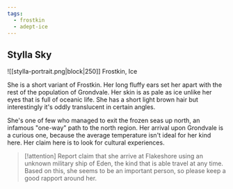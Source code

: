 ```yaml
---
tags:
  - frostkin
  - adept-ice
---
```

## Stylla Sky
![[stylla-portrait.png|block|250]]
Frostkin, Ice

She is a short variant of Frostkin. Her long fluffy ears set her apart with the rest of the population of Grondvale. Her skin is as pale as ice unlike her eyes that is full of oceanic life. She has a short light brown hair but interestingly it's oddly translucent in certain angles.

She's one of few who managed to exit the frozen seas up north, an infamous "one-way" path to the north region. Her arrival upon Grondvale is a curious one, because the average temperature isn't ideal for her kind here. Her claim here is to look for cultural experiences.

> [!attention]
> Report claim that she arrive at Flakeshore using an unknown military ship of Eden, the kind that is able travel at any time. Based on this, she seems to be an important person, so please keep a good rapport around her.
